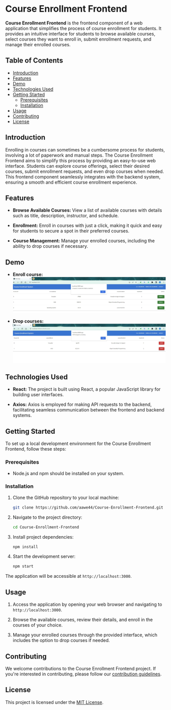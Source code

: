 # Course Enrollment Frontend

**Course Enrollment Frontend** is the frontend component of a web application that simplifies the process of course enrollment for students. It provides an intuitive interface for students to browse available courses, select courses they want to enroll in, submit enrollment requests, and manage their enrolled courses.

## Table of Contents

- [Introduction](#introduction)
- [Features](#features)
- [Demo](#demo)
- [Technologies Used](#technologies-used)
- [Getting Started](#getting-started)
  - [Prerequisites](#prerequisites)
  - [Installation](#installation)
- [Usage](#usage)
- [Contributing](#contributing)
- [License](#license)

## Introduction

Enrolling in courses can sometimes be a cumbersome process for students, involving a lot of paperwork and manual steps. The Course Enrollment Frontend aims to simplify this process by providing an easy-to-use web interface. Students can explore course offerings, select their desired courses, submit enrollment requests, and even drop courses when needed. This frontend component seamlessly integrates with the backend system, ensuring a smooth and efficient course enrollment experience.

## Features

- **Browse Available Courses:** View a list of available courses with details such as title, description, instructor, and schedule.

- **Enrollment:** Enroll in courses with just a click, making it quick and easy for students to secure a spot in their preferred courses.

- **Course Management:** Manage your enrolled courses, including the ability to drop courses if necessary.

## Demo
  
- **Enroll course:** ![](/img/enrollcourse.jpg)

- **Drop courses:** ![](/img/dropcourse.jpg)

## Technologies Used

- **React:** The project is built using React, a popular JavaScript library for building user interfaces.

- **Axios:** Axios is employed for making API requests to the backend, facilitating seamless communication between the frontend and backend systems.

## Getting Started

To set up a local development environment for the Course Enrollment Frontend, follow these steps:

### Prerequisites

- Node.js and npm should be installed on your system.

### Installation

1. Clone the GitHub repository to your local machine:

   ```bash
   git clone https://github.com/aawe44/Course-Enrollment-Frontend.git
   ```

2. Navigate to the project directory:

   ```bash
   cd Course-Enrollment-Frontend
   ```

3. Install project dependencies:

   ```bash
   npm install
   ```

4. Start the development server:

   ```bash
   npm start
   ```

The application will be accessible at `http://localhost:3000`.

## Usage

1. Access the application by opening your web browser and navigating to `http://localhost:3000`.

2. Browse the available courses, review their details, and enroll in the courses of your choice.

3. Manage your enrolled courses through the provided interface, which includes the option to drop courses if needed.

## Contributing

We welcome contributions to the Course Enrollment Frontend project. If you're interested in contributing, please follow our [contribution guidelines](CONTRIBUTING.md).

## License

This project is licensed under the [MIT License](LICENSE).

